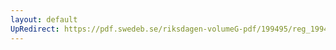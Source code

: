 ```yaml
---
layout: default
UpRedirect: https://pdf.swedeb.se/riksdagen-volumeG-pdf/199495/reg_199495/reg_199495_0083.pdf
---
```

